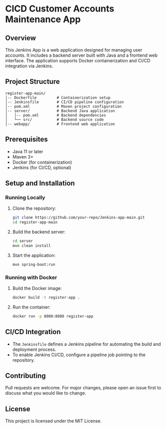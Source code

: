 # CICD Customer Accounts Maintenance App

## Overview
This Jenkins App is a web application designed for managing user accounts. It includes a backend server built with Java and a frontend web interface. The application supports Docker containerization and CI/CD integration via Jenkins.

## Project Structure
```
register-app-main/
│-- Dockerfile         # Containerization setup
│-- Jenkinsfile        # CI/CD pipeline configuration
│-- pom.xml            # Maven project configuration
│-- server/            # Backend Java application
│   │-- pom.xml        # Backend dependencies
│   └── src/           # Backend source code
│-- webapp/            # Frontend web application
```

## Prerequisites
- Java 11 or later
- Maven 3+
- Docker (for containerization)
- Jenkins (for CI/CD, optional)

## Setup and Installation

### Running Locally
1. Clone the repository:
   ```sh
   git clone https://github.com/your-repo/Jenkins-app-main.git
   cd register-app-main
   ```
2. Build the backend server:
   ```sh
   cd server
   mvn clean install
   ```
3. Start the application:
   ```sh
   mvn spring-boot:run
   ```

### Running with Docker
1. Build the Docker image:
   ```sh
   docker build -t register-app .
   ```
2. Run the container:
   ```sh
   docker run -p 8080:8080 register-app
   ```

## CI/CD Integration
- The `Jenkinsfile` defines a Jenkins pipeline for automating the build and deployment process.
- To enable Jenkins CI/CD, configure a pipeline job pointing to the repository.

## Contributing
Pull requests are welcome. For major changes, please open an issue first to discuss what you would like to change.

## License
This project is licensed under the MIT License.

